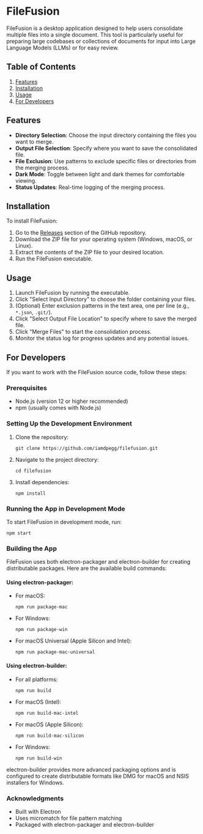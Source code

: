 # FileFusion

FileFusion is a desktop application designed to help users consolidate multiple files into a single document. This tool is particularly useful for preparing large codebases or collections of documents for input into Large Language Models (LLMs) or for easy review.

## Table of Contents

1. [Features](#features)
2. [Installation](#installation)
3. [Usage](#usage)
7. [For Developers](#for-developers)

## Features

- **Directory Selection**: Choose the input directory containing the files you want to merge.
- **Output File Selection**: Specify where you want to save the consolidated file.
- **File Exclusion**: Use patterns to exclude specific files or directories from the merging process.
- **Dark Mode**: Toggle between light and dark themes for comfortable viewing.
- **Status Updates**: Real-time logging of the merging process.

## Installation

To install FileFusion:

1. Go to the [Releases](https://github.com/iamdpegg/filefusion/releases) section of the GitHub repository.
2. Download the ZIP file for your operating system (Windows, macOS, or Linux).
3. Extract the contents of the ZIP file to your desired location.
4. Run the FileFusion executable.

## Usage

1. Launch FileFusion by running the executable.
2. Click "Select Input Directory" to choose the folder containing your files.
3. (Optional) Enter exclusion patterns in the text area, one per line (e.g., `*.json`, `.git/`).
4. Click "Select Output File Location" to specify where to save the merged file.
5. Click "Merge Files" to start the consolidation process.
6. Monitor the status log for progress updates and any potential issues.

## For Developers

If you want to work with the FileFusion source code, follow these steps:

### Prerequisites

- Node.js (version 12 or higher recommended)
- npm (usually comes with Node.js)

### Setting Up the Development Environment

1. Clone the repository:
   ```
   git clone https://github.com/iamdpegg/filefusion.git
   ```
2. Navigate to the project directory:
   ```
   cd filefusion
   ```
3. Install dependencies:
   ```
   npm install
   ```

### Running the App in Development Mode

To start FileFusion in development mode, run:

```
npm start
```

### Building the App

FileFusion uses both electron-packager and electron-builder for creating distributable packages. Here are the available build commands:

#### Using electron-packager:

- For macOS:
  ```
  npm run package-mac
  ```
- For Windows:
  ```
  npm run package-win
  ```
- For macOS Universal (Apple Silicon and Intel):
  ```
  npm run package-mac-universal
  ```

#### Using electron-builder:

- For all platforms:
  ```
  npm run build
  ```
- For macOS (Intel):
  ```
  npm run build-mac-intel
  ```
- For macOS (Apple Silicon):
  ```
  npm run build-mac-silicon
  ```
- For Windows:
  ```
  npm run build-win
  ```

electron-builder provides more advanced packaging options and is configured to create distributable formats like DMG for macOS and NSIS installers for Windows.

### Acknowledgments

- Built with Electron
- Uses micromatch for file pattern matching
- Packaged with electron-packager and electron-builder
